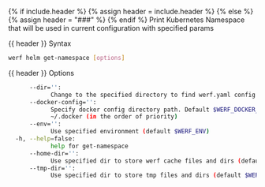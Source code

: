 {% if include.header %}
{% assign header = include.header %}
{% else %}
{% assign header = "###" %}
{% endif %}
Print Kubernetes Namespace that will be used in current configuration with specified params

{{ header }} Syntax

```bash
werf helm get-namespace [options]
```

{{ header }} Options

```bash
      --dir='':
            Change to the specified directory to find werf.yaml config
      --docker-config='':
            Specify docker config directory path. Default $WERF_DOCKER_CONFIG or $DOCKER_CONFIG or  
            ~/.docker (in the order of priority)
      --env='':
            Use specified environment (default $WERF_ENV)
  -h, --help=false:
            help for get-namespace
      --home-dir='':
            Use specified dir to store werf cache files and dirs (default $WERF_HOME or ~/.werf)
      --tmp-dir='':
            Use specified dir to store tmp files and dirs (default $WERF_TMP_DIR or system tmp dir)
```

